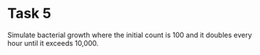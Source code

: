 # Task 5
Simulate bacterial growth where the initial count is 100 and it doubles every hour until it exceeds 10,000.
